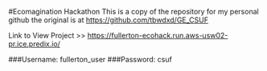 
#Ecomagination Hackathon
This is a copy of the repository for my personal github the original is at https://github.com/tbwdxd/GE_CSUF

Link to View Project >> https://fullerton-ecohack.run.aws-usw02-pr.ice.predix.io/

###Username: fullerton_user
###Password: csuf
